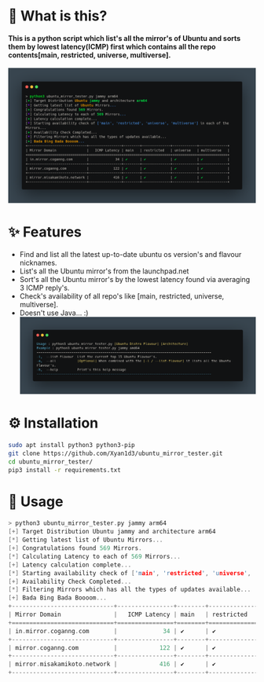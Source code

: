 # 🤔 What is this?
#### This is a python script which list's all the mirror's of Ubuntu and sorts them by lowest latency(ICMP) first which contains all the repo contents[main, restricted, universe, multiverse].

![Sick_Demo_Image](img/mirror_tester.png)

# ✨ Features
- Find and list all the latest up-to-date ubuntu os version's and flavour nicknames.
- List's all the Ubuntu mirror's from the launchpad.net
- Sort's all the Ubuntu mirror's by the lowest latency found via averaging 3 ICMP reply's.
- Check's availability of all repo's like [main, restricted, universe, multiverse].
- Doesn't use Java... :)
![Sick_Help_Message](img/mirror_tester_help.png)

# ⚙️ Installation

```bash
sudo apt install python3 python3-pip
git clone https://github.com/Xyan1d3/ubuntu_mirror_tester.git
cd ubuntu_mirror_tester/
pip3 install -r requirements.txt
```

# 🤸 Usage

```c
> python3 ubuntu_mirror_tester.py jammy arm64
[+] Target Distribution Ubuntu jammy and architecture arm64                                                                                                              
[*] Getting latest list of Ubuntu Mirrors...                                        
[+] Congratulations found 569 Mirrors.                                              
[*] Calculating Latency to each of 569 Mirrors...                                   
[+] Latency calculation complete...                                                 
[*] Starting availability check of ['main', 'restricted', 'universe', 'multiverse'] in each of the Mirrors...
[+] Availability Check Completed...                                                 
[*] Filtering Mirrors which has all the types of updates available...               
[+] Bada Bing Bada Boooom...                                                        
+-----------------------------+----------------+--------+--------------+------------+--------------+
| Mirror Domain               |   ICMP Latency | main   | restricted   | universe   | multiverse   |
+=============================+================+========+==============+============+==============+
| in.mirror.coganng.com       |             34 | ✔      | ✔            | ✔          | ✔            |
+-----------------------------+----------------+--------+--------------+------------+--------------+
| mirror.coganng.com          |            122 | ✔      | ✔            | ✔          | ✔            |
+-----------------------------+----------------+--------+--------------+------------+--------------+
| mirror.misakamikoto.network |            416 | ✔      | ✔            | ✔          | ✔            |
+-----------------------------+----------------+--------+--------------+------------+--------------+
```
